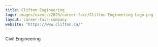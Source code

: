 ```yaml
---
title: Clifton Engineering
logo: images/events/2023/career-fair/Clifton Engineering Logo.png
layout: career-fair-company
website: "https://www.clifton.ca/"
---
```


Civil Engineering
